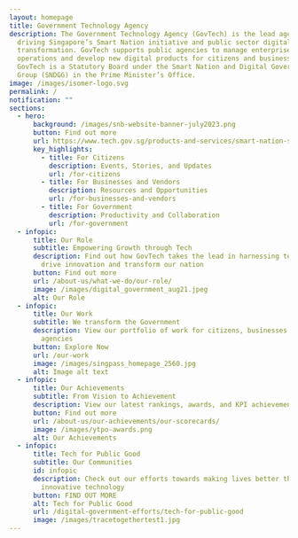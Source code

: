 ```yaml
---
layout: homepage
title: Government Technology Agency
description: The Government Technology Agency (GovTech) is the lead agency
  driving Singapore’s Smart Nation initiative and public sector digital
  transformation. GovTech supports public agencies to manage enterprise IT
  operations and develop new digital products for citizens and businesses.
  GovTech is a Statutory Board under the Smart Nation and Digital Government
  Group (SNDGG) in the Prime Minister’s Office.
image: /images/isomer-logo.svg
permalink: /
notification: ""
sections:
  - hero:
      background: /images/snb-website-banner-july2023.png
      button: Find out more
      url: https://www.tech.gov.sg/products-and-services/smart-nation-showcases/#smart-nation-builder
      key_highlights:
        - title: For Citizens
          description: Events, Stories, and Updates
          url: /for-citizens
        - title: For Businesses and Vendors
          description: Resources and Opportunities
          url: /for-businesses-and-vendors
        - title: For Government
          description: Productivity and Collaboration
          url: /for-government
  - infopic:
      title: Our Role
      subtitle: Empowering Growth through Tech
      description: Find out how GovTech takes the lead in harnessing technology to
        drive innovation and transform our nation
      button: Find out more
      url: /about-us/what-we-do/our-role/
      image: /images/digital_government_aug21.jpeg
      alt: Our Role
  - infopic:
      title: Our Work
      subtitle: We transform the Government
      description: View our portfolio of work for citizens, businesses, and government
        agencies
      button: Explore Now
      url: /our-work
      image: /images/singpass_homepage_2560.jpg
      alt: Image alt text
  - infopic:
      title: Our Achievements
      subtitle: From Vision to Achievement
      description: View our latest rankings, awards, and KPI achievements
      button: Find out more
      url: /about-us/our-achievements/our-scorecards/
      image: /images/ytpo-awards.png
      alt: Our Achievements
  - infopic:
      title: Tech for Public Good
      subtitle: Our Communities
      id: infopic
      description: Check out our efforts towards making lives better through
        innovative technology
      button: FIND OUT MORE
      alt: Tech for Public Good
      url: /digital-government-efforts/tech-for-public-good
      image: /images/tracetogethertest1.jpg
---
```

